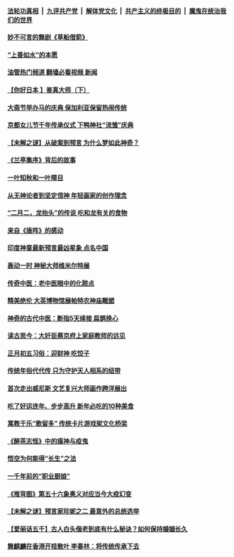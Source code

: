 ####  [法轮功真相](../../../../basic/blob/master/README.md?t=03132011) &nbsp;|&nbsp; [九评共产党](../../../../9ping.md/blob/master/README.md?t=03132011) &nbsp;|&nbsp; [解体党文化](../../../../jtdwh.md/blob/master/README.md?t=03132011)  &nbsp;|&nbsp; [共产主义的终极目的](../../../../gczydzjmd.md/blob/master/README.md?t=03132011) &nbsp;|&nbsp; [魔鬼在统治我们的世界](../../../../mgztzwmdsj.md/blob/master/README.md?t=03132011) 

#### [妙不可言的舞剧《草船借箭》](../pages/prog647/a103666015.md?t=03132011) 

#### [“上善如水”的本愿](../pages/prog647/a103665610.md?t=03132011) 

#### [油管热门频道 翻墙必看视频 新闻](http://129.146.143.75:81/youtube.html?06261212)

#### [【你好日本 】鉴真大师（下）](../pages/prog647/a103665513.md?t=03132011) 

#### [大斋节举办马的庆典 保加利亚保留热闹传统](../pages/prog647/a103664243.md?t=03132011) 

#### [京都女儿节千年传承仪式 下鸭神社“流雏”庆典](../pages/prog647/a103663172.md?t=03132011) 

#### [【未解之谜】从破案到预言 为什么梦如此神奇？](../pages/prog647/a103662466.md?t=03132011) 

#### [《兰亭集序》背后的故事](../pages/prog647/a103661734.md?t=03132011) 

#### [一叶知秋和一叶障目](../pages/prog647/a103660734.md?t=03132011) 

#### [从无神论者到坚定信神 年轻画家的创作理念](../pages/prog647/a103654830.md?t=03132011) 

#### [“二月二，龙抬头”的传说 吃和龙有关的食物](../pages/prog647/a103653941.md?t=03132011) 

#### [来自《唐阵》的感动](../pages/prog647/a103653852.md?t=03132011) 

#### [印度神童最新预言最凶星象 点名中国](../pages/prog647/a103650093.md?t=03132011) 

#### [轰动一时 神秘大师维米尔特展](../pages/prog647/a103644753.md?t=03132011) 

#### [传奇中医：老中医眼中的化脓点](../pages/prog647/a103640555.md?t=03132011) 

#### [精美绝伦 大英博物馆展帕特农神庙雕塑](../pages/prog647/a103640001.md?t=03132011) 

#### [神奇的古代中医：断指5天续接 扁鹊换心](../pages/prog647/a103639898.md?t=03132011) 

#### [读古思今：大奸臣蔡京府上家庭教师的远见](../pages/prog647/a103639166.md?t=03132011) 


#### [正月初五习俗：迎财神 吃饺子](../pages/prog647/a103635232.md?t=03132011) 

#### [传统年俗代代传 只为守护天人相系的纽带](../pages/prog647/a103632688.md?t=03132011) 

#### [首次走出威尼斯 文艺复兴大师画作跨洋展出](../pages/prog647/a103629037.md?t=03132011) 

#### [吃了好运连年、步步高升 新年必吃的10种美食](../pages/prog647/a103627701.md?t=03132011) 

#### [寓教于乐“歌留多” 传统卡片游戏架文化桥梁](../pages/prog647/a103626153.md?t=03132011) 

#### [《醉茶志怪》中的瘟神与疫鬼](../pages/prog647/a103624959.md?t=03132011) 

#### [悟空为何能得“长生”之法](../pages/prog647/a103621901.md?t=03132011) 

#### [一千年前的“职业厨娘”](../pages/prog647/a103618615.md?t=03132011) 

#### [《推背图》第五十六象奥义对应当今大疫幻变](../pages/prog647/a103617528.md?t=03132011) 

#### [【未解之谜】预言家珍妮之二 最意外的总统选举](../pages/prog647/a103617314.md?t=03132011) 

#### [【爱丽话五千】古人白头偕老到底有什么秘诀？如何保持婚姻长久](../pages/prog647/a103616783.md?t=03132011) 

#### [舞麒麟在香港开枝散叶 李春林：将传统传承下去](../pages/prog647/a103614157.md?t=03132011) 

<img src='http://gfw-breaker.win/goodnews/indexes/prog647.md' width='0px' height='0px'/>
